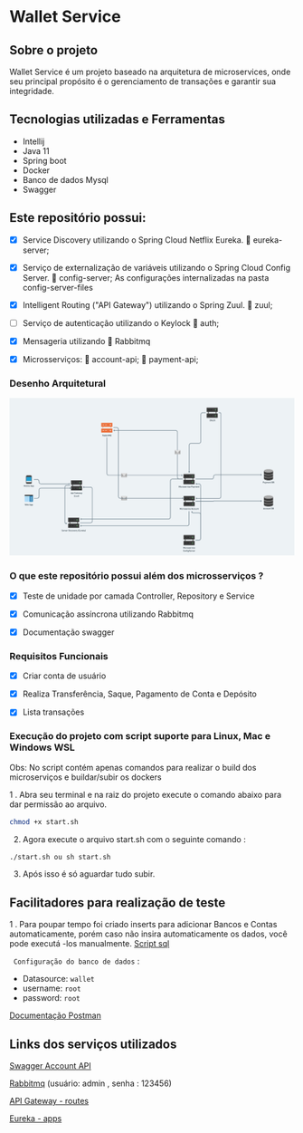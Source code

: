 # Wallet Service
## Sobre o projeto

Wallet Service é um projeto baseado na arquitetura de microservices, onde seu principal propósito é o gerenciamento de transações e garantir sua integridade.

## Tecnologias utilizadas e Ferramentas

- Intellij
- Java 11
- Spring boot
- Docker
- Banco de dados Mysql
- Swagger

## Este repositório possui:
- [x] Service Discovery utilizando o Spring Cloud Netflix Eureka. 📂 eureka-server;

- [x] Serviço de externalização de variáveis utilizando o Spring Cloud Config Server. 📂 config-server;
As configurações internalizadas na pasta config-server-files

- [x] Intelligent Routing ("API Gateway") utilizando o Spring Zuul. 📂 zuul;

- [ ] Serviço de autenticação utilizando o Keylock  📂 auth;

- [x] Mensageria utilizando 📂 Rabbitmq

- [x] Microsserviços: 📂 account-api; 📂 payment-api;

### Desenho Arquitetural

![](https://github.com/abraaoribeiro/wallet-service/blob/master/assets/arquitetura.png)

### O que este repositório possui além dos microsserviços ?

- [x] Teste de unidade por camada Controller, Repository e Service
- [x] Comunicação assíncrona utilizando Rabbitmq
- [x] Documentação swagger


### Requisitos Funcionais

- [x] Criar conta de usuário

- [x] Realiza Transferência, Saque, Pagamento de Conta e Depósito

- [x] Lista transações


### Execução do projeto com script suporte para Linux, Mac e Windows WSL

Obs: No script contém apenas comandos para realizar o build dos microserviços e
buildar/subir os dockers

1 . Abra seu terminal e na raiz do projeto execute o comando abaixo para dar permissão ao arquivo.

```sh
chmod +x start.sh
```
2. Agora execute o arquivo start.sh com o seguinte comando :

```sh
./start.sh ou sh start.sh
```

3. Após isso é só aguardar tudo subir.

## Facilitadores para realização de teste 

1 . Para poupar tempo foi criado inserts para adicionar Bancos e Contas automaticamente,
porém caso não insira automaticamente os dados, você pode executá -los manualmente. [Script sql](https://github.com/abraaoribeiro/wallet-service/blob/master/account-api/src/main/resources/data.sql)


` Configuração do banco de dados` :

- Datasource: `wallet`
- username: `root`
- password: `root`

[Documentação Postman](https://github.com/abraaoribeiro/wallet-service/blob/master/assets/Wallet-Service.postman_collection.json)

## Links dos serviços utilizados

[Swagger Account API](http://localhost:5555/account/swagger-ui.html)

[Rabbitmq](http://localhost:15672/#/) (usuário: admin , senha : 123456)

[API Gateway - routes](http://localhost:5555/actuator/routes)

[Eureka - apps](http://localhost:8761/eureka/apps)

